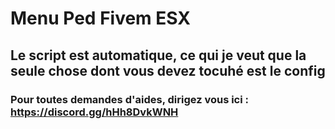 # Menu Ped Fivem ESX

## Le script est automatique, ce qui je veut que la seule chose dont vous devez tocuhé est le config

### Pour toutes demandes d'aides, dirigez vous ici : https://discord.gg/hHh8DvkWNH
